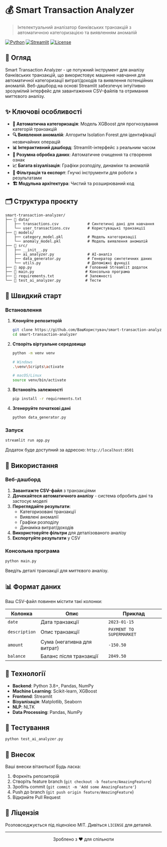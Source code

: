 # 💰 Smart Transaction Analyzer

> Інтелектуальний аналізатор банківських транзакцій з автоматичною категоризацією та виявленням аномалій

[![Python](https://img.shields.io/badge/Python-3.8%2B-blue?style=flat-square&logo=python)](https://www.python.org/)
[![Streamlit](https://img.shields.io/badge/Streamlit-1.28%2B-red?style=flat-square&logo=streamlit)](https://streamlit.io/)
[![License](https://img.shields.io/badge/License-MIT-green?style=flat-square)](LICENSE)

## 🎯 Огляд

Smart Transaction Analyzer - це потужний інструмент для аналізу банківських транзакцій, що використовує машинне навчання для автоматичної категоризації витрат/доходів та виявлення потенційних аномалій. Веб-дашборд на основі Streamlit забезпечує інтуїтивно зрозумілий інтерфейс для завантаження CSV-файлів та отримання миттєвого аналізу.

## ✨ Ключові особливості

- **🤖 Автоматична категоризація**: Модель XGBoost для прогнозування категорій транзакцій
- **🔍 Виявлення аномалій**: Алгоритм Isolation Forest для ідентифікації незвичайних операцій
- **📊 Інтерактивний дашборд**: Streamlit-інтерфейс з реальним часом
- **🧹 Розумна обробка даних**: Автоматичне очищення та створення ознак
- **📈 Багата візуалізація**: Графіки розподілу, динаміки та аномалій
- **🔄 Фільтрація та експорт**: Гнучкі інструменти для роботи з результатами
- **🏗️ Модульна архітектура**: Чистий та розширюваний код

## 🗂️ Структура проєкту

```
smart-transaction-analyzer/
├── 📁 data/
│   ├── transactions.csv             # Синтетичні дані для навчання
│   └── user_transactions.csv        # Користувацькі транзакції
├── 📁 models/
│   ├── category_model.pkl           # Модель категоризації
│   └── anomaly_model.pkl            # Модель виявлення аномалій
├── 📁 src/
│   ├── __init__.py
│   ├── ai_analyzer.py               # AI-аналіз
│   ├── data_generator.py            # Генератор синтетичних даних
│   └── utils.py                     # Допоміжні функції
├── 📄 app.py                        # Головний Streamlit додаток
├── 📄 main.py                       # Консольна програма
├── 📄 requirements.txt              # Залежності
└── 📄 test_ai_analyzer.py           # Тести
```

## 🚀 Швидкий старт

### Встановлення

1. **Клонуйте репозиторій**
   ```bash
   git clone https://github.com/ВашКористувач/smart-transaction-analyzer.git
   cd smart-transaction-analyzer
   ```

2. **Створіть віртуальне середовище**
   ```bash
   python -m venv venv
   
   # Windows
   .\venv\Scripts\activate
   
   # macOS/Linux
   source venv/bin/activate
   ```

3. **Встановіть залежності**
   ```bash
   pip install -r requirements.txt
   ```

4. **Згенеруйте початкові дані**
   ```bash
   python data_generator.py
   ```

### Запуск

```bash
streamlit run app.py
```

Додаток буде доступний за адресою: `http://localhost:8501`

## 📝 Використання

### Веб-дашборд

1. **Завантажте CSV-файл** з транзакціями
2. **Дочекайтеся автоматичного аналізу** - система обробить дані та застосує моделі
3. **Переглядайте результати**:
   - Категоризовані транзакції
   - Виявлені аномалії
   - Графіки розподілу
   - Динаміка витрат/доходів
4. **Використовуйте фільтри** для деталізованого аналізу
5. **Експортуйте результати** у CSV

### Консольна програма

```bash
python main.py
```

Введіть деталі транзакції для миттєвого аналізу.

## 📊 Формат даних

Ваш CSV-файл повинен містити такі колонки:

| Колонка       | Опис                        | Приклад                  |
| ------------- | --------------------------- | ------------------------ |
| `date`        | Дата транзакції             | `2023-01-15`             |
| `description` | Опис транзакції             | `PAYMENT TO SUPERMARKET` |
| `amount`      | Сума (негативна для витрат) | `-150.50`                |
| `balance`     | Баланс після транзакції     | `2849.50`                |

## 🔧 Технології

- **Backend**: Python 3.8+, Pandas, NumPy
- **Machine Learning**: Scikit-learn, XGBoost
- **Frontend**: Streamlit
- **Візуалізація**: Matplotlib, Seaborn
- **NLP**: NLTK
- **Data Processing**: Pandas, NumPy

## 🧪 Тестування

```bash
python test_ai_analyzer.py
```

## 🤝 Внесок

Ваші внески вітаються! Будь ласка:

1. Форкніть репозиторій
2. Створіть feature branch (`git checkout -b feature/AmazingFeature`)
3. Зробіть commit (`git commit -m 'Add some AmazingFeature'`)
4. Push до branch (`git push origin feature/AmazingFeature`)
5. Відкрийте Pull Request

## 📜 Ліцензія

Розповсюджується під ліцензією MIT. Дивіться `LICENSE` для деталей.

---

<p align="center">
  Зроблено з ❤️ для спільноти
</p>